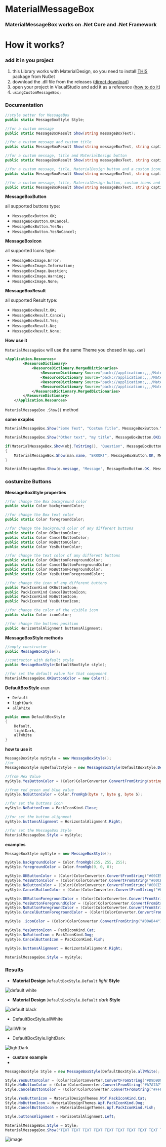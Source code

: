 # MaterialMessageBox

### MaterialMessageBox works on .Net Core and .Net Framework

# How it works?

### **add it in you project**

1. this Library works with MaterialDesign, so you need to install [THIS](https://www.nuget.org/packages/MaterialDesignThemes/4.4.0-ci94) package from NuGet
2. download the .dll file from the releases ([direct download](https://github.com/Mene-hub/MaterialMessageBox/releases/download/library/CusomMessageBox.dll))
3. open your project in VisualStudio and add it as a reference ([how to do it](https://docs.microsoft.com/en-us/visualstudio/ide/how-to-create-and-remove-project-dependencies?view=vs-2022))
4. `usingCustomMessageBox;`

### **Documentation**

```csharp
//style setter for MessageBox
public static MessageBoxStyle Style;

//for a custom message
public static MessageBoxResult Show(string messageBoxText);

//for a custom message and custom title
public static MessageBoxResult Show(string messageBoxText, string caption);

//for a custom message, title and MaterialDesign button
public static MessageBoxResult Show(string messageBoxText, string caption, MessageBoxButton button);

//for a custom message, title, MaterialDesign button and a custom icons
public static MessageBoxResult Show(string messageBoxText, string caption, MessageBoxButton button, MessageBoxImage icon);

//for a custom message, title, MaterialDesign button, custom icons and default result when you close the Box
public static MessageBoxResult Show(string messageBoxText, string caption, MessageBoxButton button, MessageBoxImage icon, MessageBoxResult defaultResult);
```

**MessageBoxButton**

all supported buttons type:

- `MessageBoxButton.OK;`
- `MessageBoxButton.OKCancel;`
- `MessageBoxButton.YesNo;`
- `MessageBoxButton.YesNoCancel;`

**MessageBoxIcon**

all supported Icons type:

- `MessageBoxImage.Error;`
- `MessageBoxImage.Information;`
- `MessageBoxImage.Question;`
- `MessageBoxImage.Warning;`
- `MessageBoxImage.None;`

**MessageBoxResult**

all supported Result type:

- `MessageBoxResult.OK;`
- `MessageBoxResult.Cancel;`
- `MessageBoxResult.Yes;`
- `MessageBoxResult.No;`
- `MessageBoxResult.None;`

**How use it**

`MaterialMessageBox` will use the same Theme you chosed in `App.xaml`

```xml
<Application.Resources>
        <ResourceDictionary>
            <ResourceDictionary.MergedDictionaries>
                <ResourceDictionary Source="pack://application:,,,/MaterialDesignThemes.Wpf;component/Themes/MaterialDesignTheme.**dark**.xaml" />
                <ResourceDictionary Source="pack://application:,,,/MaterialDesignThemes.Wpf;component/Themes/MaterialDesignTheme.Defaults.xaml" />
                <ResourceDictionary Source="pack://application:,,,/MaterialDesignColors;component/Themes/Recommended/Primary/MaterialDesignColor.DeepPurple.xaml" />
                <ResourceDictionary Source="pack://application:,,,/MaterialDesignColors;component/Themes/Recommended/Accent/MaterialDesignColor.Lime.xaml" />
            </ResourceDictionary.MergedDictionaries>
        </ResourceDictionary>
    </Application.Resources>
```

`MaterialMessageBox` `.Show()` method

**some exaples**

```csharp
MaterialMessageBox.Show("Some Text", "Costum Title", MessageBoxButton.YesNoCancel, MessageBoxImage.Information);

MaterialMessageBox.Show("Other text", "my title", MessageBoxButton.OKCancel, MessageBoxImage.Warning);

if(MaterialMessageBox.Show(obj.ToString(), "Question", MessageBoxButton.YesNo, MessageBoxImage.Question) == MessageBoxResult.Yes)
{
	MaterialMessageBox.Show(man.name, "ERROR!", MessageBoxButton.OK, MessageBoxImage.Error);
}

MaterialMessageBox.Show(e.message, "Message", MessageBoxButton.OK, MessageBoxImage.None, MessageBoxResult.OK);
```

### costumize Buttons

**MessageBoxStyle properties**

```csharp
//for change the Box background color
public static Color backgroundColor;

//for change the Box text color
public static Color foregroundColor;

//for change the background color of any different buttons
public static Color OKButtonColor;
public static Color CancelButtonColor;
public static Color NoButtonColor;
public static Color YesButtonColor;

//for change the text color of any different buttons
public static Color OKButtonForegroundColor;
public static Color CancelButtonForegroundColor;
public static Color NoButtonForegroundColor;
public static Color YesButtonForegroundColor;

//for change the icon of any different buttons
public PackIconKind OKButtonIcon;
public PackIconKind CancelButtonIcon;
public PackIconKind NoButtonIcon;
public PackIconKind YesButtonIcon;

//for change the color of the visible icon
public static Color iconColor;

//for change the buttons position
public HorizontalAlignment buttonsAlignment;
```

**MessageBoxStyle methods**

```csharp
//empty constructor
public MessageBoxStyle();

//contractor with default style
public MessageBoxStyle(DefaultBoxStyle style);

//for set the default value for that component
MaterialMessageBox.OKButtonColor = new Color();
```

**DefaultBoxStyle** `enum`

- `Default`
- `lightDark`
- `allWhite`

```csharp
public enum DefaultBoxStyle
{
	Default,
	lightDark,
	allWhite
}
```

**how to use it**

```csharp
MessageBoxStyle myStyle = new MessageBoxStyle();
//or
MessageBoxStyle myDefaultStyle = new MessageBoxStyle(DefaultBoxStyle.Default);

//from Hex Value
myStyle.YesButtonColor = (Color)ColorConverter.ConvertFromString(string HexCode);

//from red green and blue value
myStyle.NoButtonColor = Color.fromRgb(byte r, byte g, byte b);

//for set the buttons icon
myStyle.NoButtonIcon = PackIconKind.Close;

//for set the button alignment
myStyle.buttonsAlignment = HorizontalAlignment.Right;

//for set the MessageBox Style
MaterialMessageBox.Style = myStyle;
```

**examples**

```csharp
MessageBoxStyle myStyle = new MessageBoxStyle();

myStyle.backgroundColor = Color.fromRgb(255, 255, 255);
myStyle.foregroundColor = Color.fromRgb(0, 0, 0);

myStyle.OKButtonColor = (Color)ColorConverter.ConvertFromString("#00CE52");
myStyle.YesButtonColor = (Color)ColorConverter.ConvertFromString("#00CE52");
myStyle.NoButtonColor = (Color)ColorConverter.ConvertFromString("#00CE52");
myStyle.CancelButtonColor = (Color)ColorConverter.ConvertFromString("#00CE52");

myStyle.OKButtonForegroundColor = (Color)ColorConverter.ConvertFromString("#ffffff");
myStyle.YesButtonForegroundColor = (Color)ColorConverter.ConvertFromString("#ffffff");
myStyle.NoButtonForegroundColor = (Color)ColorConverter.ConvertFromString("#ffffff");
myStyle.CancelButtonForegroundColor = (Color)ColorConverter.ConvertFromString("#ffffff");

myStyle .iconColor = (Color)ColorConverter.ConvertFromString("#00AB44");

myStyle.YesButtonIcon = PackIconKind.Cat;
myStyle.NoButtonIcon = PackIconKind.Dog;
myStyle.CancelButtonIcon = PackIconKind.Fish;

myStyle.buttonsAlignment = HorizontalAlignment.Right;

MaterialMessageBox.Style = myStyle;
```

### Results

- **Material Design** `DefaultBoxStyle.Default` *light* **Style**

![default white](https://user-images.githubusercontent.com/72011313/157749498-1bd90cc7-c4fb-4b3e-a920-350058263d4b.png)

- **Material Design** `DefaultBoxStyle.Default` *dark* **Style**

![default black](https://user-images.githubusercontent.com/72011313/157749536-ef4aef24-fbea-4538-a676-9c2f004be281.png)

- DefaultBoxStyle.allWhite

![allWhite](https://user-images.githubusercontent.com/72011313/157749568-edcaca18-1edc-442f-9f6e-0fb2404dad63.png)

- DefaultBoxStyle.lightDark

![lightDark](https://user-images.githubusercontent.com/72011313/157749633-54312d01-903e-4b6f-9b1b-f90fba34b6e5.png)

- **custom example**
-
```csharp
MessageBoxStyle Style = new MessageBoxStyle(DefaultBoxStyle.allWhite);

Style.YesButtonColor = (Color)ColorConverter.ConvertFromString("#D9D9D9");
Style.NoButtonColor = (Color)ColorConverter.ConvertFromString("#A7A7A7");
Style.CancelButtonColor = (Color)ColorConverter.ConvertFromString("#FFFFFF");

Style.YesButtonIcon = MaterialDesignThemes.Wpf.PackIconKind.Cat;
Style.NoButtonIcon = MaterialDesignThemes.Wpf.PackIconKind.Dog;
Style.CancelButtonIcon = MaterialDesignThemes.Wpf.PackIconKind.Fish;

Style.buttonsAlignment = HorizontalAlignment.Left;

MaterialMessageBox.Style = Style;
MaterialMessageBox.Show("TEXT TEXT TEXT TEXT TEXT TEXT TEXT TEXT TEXT TEXT TEXT TEXT TEXT TEXT TEXT TEXT TEXT TEXT TEXT TEXT TEXT TEXT TEXT TEXT TEXT TEXT ", "Custom Title", MessageBoxButton.YesNoCancel, MessageBoxImage.Information);
```

![image](https://user-images.githubusercontent.com/72011313/157848548-e65f9b3a-26a2-4baf-b93b-a0edcac7e533.png)


